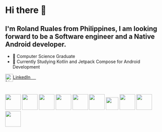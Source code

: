  # Hi there 👋
 
 ## I'm Roland Ruales from Philippines, I am looking forward to be a Software engineer and a Native Android developer.

- 🎯 Computer Science Graduate
- 🚀 Currently Studying Kotlin and Jetpack Compose for Android Development

<a href="https://www.linkedin.com/in/roland-ruales/">
 <img src="https://img.icons8.com/color/256/linkedin.png" align="center" width="25px" alt="LinkedIn">LinkedIn &emsp;
</a>


<br>
<br>
<h3>
<img src="https://github.com/rolandruales/rolandruales/assets/84693350/27a315d7-1b30-4aa2-b024-7fabe3e97da1" width="50" height="50">
<img src="https://github.com/rolandruales/rolandruales/assets/84693350/92d9b588-2c9e-4afd-b680-dfa1ea8bdb99" width="50" height="50">
<img src="https://github.com/rolandruales/rolandruales/assets/84693350/d2c33dfe-8f3d-4f2f-b1c5-79e3d66ea9b2" width="50" height="50">
<img src="https://github.com/rolandruales/rolandruales/assets/84693350/900362fe-566a-40bc-b493-15fdd03b49c4" width="50" height="50">
<img src="https://github.com/rolandruales/rolandruales/assets/84693350/193a74f2-cdf3-421f-8b1e-432073cb1b0c" width="50" height="50">
<img src="https://github.com/rolandruales/rolandruales/assets/84693350/8f5ac0eb-e992-4462-8e3c-321fc4181c4d" width="50" height="50">
<img src="https://github.com/rolandruales/rolandruales/assets/84693350/1597316f-18f6-4123-b168-eccb39d5ae4b" width="40" height="40">
<img src="https://github.com/rolandruales/rolandruales/assets/84693350/46f31b74-5d2a-4742-a41a-2507668f00ac" width="50" height="50">
<img src="https://github.com/rolandruales/rolandruales/assets/84693350/3ba37db8-efb9-42af-b439-a8266ce60d43" width="50" height="50">
<img src="https://github.com/rolandruales/rolandruales/assets/84693350/a9eb3529-e6a3-4774-bb6a-dfcc452d6898" width="50" height="50">
</h3>







